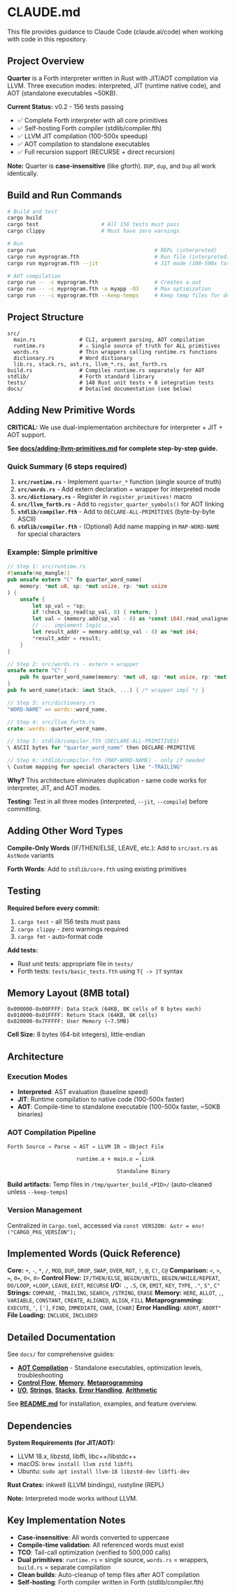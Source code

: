 # CLAUDE.md

This file provides guidance to Claude Code (claude.ai/code) when working with code in this repository.

## Project Overview

**Quarter** is a Forth interpreter written in Rust with JIT/AOT compilation via LLVM. Three execution modes: interpreted, JIT (runtime native code), and AOT (standalone executables ~50KB).

**Current Status:** v0.2 - 156 tests passing
- ✅ Complete Forth interpreter with all core primitives
- ✅ Self-hosting Forth compiler (stdlib/compiler.fth)
- ✅ LLVM JIT compilation (100-500x speedup)
- ✅ AOT compilation to standalone executables
- ✅ Full recursion support (RECURSE + direct recursion)

**Note:** Quarter is **case-insensitive** (like gforth). `DUP`, `dup`, and `Dup` all work identically.

## Build and Run Commands

```bash
# Build and test
cargo build
cargo test                    # All 156 tests must pass
cargo clippy                  # Must have zero warnings

# Run
cargo run                                      # REPL (interpreted)
cargo run myprogram.fth                        # Run file (interpreted)
cargo run myprogram.fth --jit                  # JIT mode (100-500x faster)

# AOT compilation
cargo run -- -c myprogram.fth                  # Creates a.out
cargo run -- -c myprogram.fth -o myapp -O3     # Max optimization
cargo run -- -c myprogram.fth --keep-temps     # Keep temp files for debugging
```

## Project Structure

```
src/
  main.rs              # CLI, argument parsing, AOT compilation
  runtime.rs           # ⚠️ Single source of truth for ALL primitives
  words.rs             # Thin wrappers calling runtime.rs functions
  dictionary.rs        # Word dictionary
  lib.rs, stack.rs, ast.rs, llvm_*.rs, ast_forth.rs
build.rs               # Compiles runtime.rs separately for AOT
stdlib/                # Forth standard library
tests/                 # 148 Rust unit tests + 8 integration tests
docs/                  # Detailed documentation (see below)
```

## Adding New Primitive Words

**CRITICAL:** We use dual-implementation architecture for interpreter + JIT + AOT support.

**See [docs/adding-llvm-primitives.md](docs/adding-llvm-primitives.md) for complete step-by-step guide.**

### Quick Summary (6 steps required)

1. **`src/runtime.rs`** - Implement `quarter_*` function (single source of truth)
2. **`src/words.rs`** - Add extern declaration + wrapper for interpreted mode
3. **`src/dictionary.rs`** - Register in `register_primitives!` macro
4. **`src/llvm_forth.rs`** - Add to `register_quarter_symbols()` for AOT linking
5. **`stdlib/compiler.fth`** - Add to `DECLARE-ALL-PRIMITIVES` (byte-by-byte ASCII)
6. **`stdlib/compiler.fth`** - (Optional) Add name mapping in `MAP-WORD-NAME` for special characters

### Example: Simple primitive

```rust
// Step 1: src/runtime.rs
#[unsafe(no_mangle)]
pub unsafe extern "C" fn quarter_word_name(
    memory: *mut u8, sp: *mut usize, rp: *mut usize
) {
    unsafe {
        let sp_val = *sp;
        if !check_sp_read(sp_val, 8) { return; }
        let val = (memory.add(sp_val - 8) as *const i64).read_unaligned();
        // ... implement logic ...
        let result_addr = memory.add(sp_val - 8) as *mut i64;
        *result_addr = result;
    }
}

// Step 2: src/words.rs - extern + wrapper
unsafe extern "C" {
    pub fn quarter_word_name(memory: *mut u8, sp: *mut usize, rp: *mut usize);
}
pub fn word_name(stack: &mut Stack, ...) { /* wrapper impl */ }

// Step 3: src/dictionary.rs
"WORD-NAME" => words::word_name,

// Step 4: src/llvm_forth.rs
crate::words::quarter_word_name,

// Step 5: stdlib/compiler.fth (DECLARE-ALL-PRIMITIVES)
\ ASCII bytes for "quarter_word_name" then DECLARE-PRIMITIVE

// Step 6: stdlib/compiler.fth (MAP-WORD-NAME) - only if needed
\ Custom mapping for special characters like "-TRAILING"
```

**Why?** This architecture eliminates duplication - same code works for interpreter, JIT, and AOT modes.

**Testing:** Test in all three modes (interpreted, `--jit`, `--compile`) before committing.

## Adding Other Word Types

**Compile-Only Words** (IF/THEN/ELSE, LEAVE, etc.): Add to `src/ast.rs` as `AstNode` variants

**Forth Words**: Add to `stdlib/core.fth` using existing primitives

## Testing

**Required before every commit:**
1. `cargo test` - all 156 tests must pass
2. `cargo clippy` - zero warnings required
3. `cargo fmt` - auto-format code

**Add tests:**
- Rust unit tests: appropriate file in `tests/`
- Forth tests: `tests/basic_tests.fth` using `T{ -> }T` syntax

## Memory Layout (8MB total)

```
0x000000-0x00FFFF: Data Stack (64KB, 8K cells of 8 bytes each)
0x010000-0x01FFFF: Return Stack (64KB, 8K cells)
0x020000-0x7FFFFF: User Memory (~7.5MB)
```

**Cell Size:** 8 bytes (64-bit integers), little-endian

## Architecture

### Execution Modes
- **Interpreted**: AST evaluation (baseline speed)
- **JIT**: Runtime compilation to native code (100-500x faster)
- **AOT**: Compile-time to standalone executable (100-500x faster, ~50KB binaries)

### AOT Compilation Pipeline
```
Forth Source → Parse → AST → LLVM IR → Object File
                                          ↓
                      runtime.a + main.o ← Link
                                          ↓
                                   Standalone Binary
```

**Build artifacts:** Temp files in `/tmp/quarter_build_<PID>/` (auto-cleaned unless `--keep-temps`)

### Version Management
Centralized in `Cargo.toml`, accessed via `const VERSION: &str = env!("CARGO_PKG_VERSION");`

## Implemented Words (Quick Reference)

**Core:** `+`, `-`, `*`, `/`, `MOD`, `DUP`, `DROP`, `SWAP`, `OVER`, `ROT`, `!`, `@`, `C!`, `C@`
**Comparison:** `<`, `>`, `=`, `0=`, `0<`, `0>`
**Control Flow:** `IF/THEN/ELSE`, `BEGIN/UNTIL`, `BEGIN/WHILE/REPEAT`, `DO/LOOP`, `+LOOP`, `LEAVE`, `EXIT`, `RECURSE`
**I/O:** `.`, `.S`, `CR`, `EMIT`, `KEY`, `TYPE`, `."`, `S"`, `C"`
**Strings:** `COMPARE`, `-TRAILING`, `SEARCH`, `/STRING`, `ERASE`
**Memory:** `HERE`, `ALLOT`, `,`, `VARIABLE`, `CONSTANT`, `CREATE`, `ALIGNED`, `ALIGN`, `FILL`
**Metaprogramming:** `EXECUTE`, `'`, `[']`, `FIND`, `IMMEDIATE`, `CHAR`, `[CHAR]`
**Error Handling:** `ABORT`, `ABORT"`
**File Loading:** `INCLUDE`, `INCLUDED`

## Detailed Documentation

See `docs/` for comprehensive guides:
- **[AOT Compilation](docs/aot-compilation.md)** - Standalone executables, optimization levels, troubleshooting
- **[Control Flow](docs/control-flow.md)**, **[Memory](docs/memory.md)**, **[Metaprogramming](docs/metaprogramming.md)**
- **[I/O](docs/io.md)**, **[Strings](docs/strings.md)**, **[Stacks](docs/stacks.md)**, **[Error Handling](docs/error-handling.md)**, **[Arithmetic](docs/arithmetic.md)**

See **[README.md](README.md)** for installation, examples, and feature overview.

## Dependencies

**System Requirements (for JIT/AOT):**
- LLVM 18.x, libzstd, libffi, libc++/libstdc++
- macOS: `brew install llvm zstd libffi`
- Ubuntu: `sudo apt install llvm-18 libzstd-dev libffi-dev`

**Rust Crates:** inkwell (LLVM bindings), rustyline (REPL)

**Note:** Interpreted mode works without LLVM.

## Key Implementation Notes

- **Case-insensitive**: All words converted to uppercase
- **Compile-time validation**: All referenced words must exist
- **TCO**: Tail-call optimization (verified to 500,000 calls)
- **Dual primitives**: `runtime.rs` = single source, `words.rs` = wrappers, `build.rs` = separate compilation
- **Clean builds**: Auto-cleanup of temp files after AOT compilation
- **Self-hosting**: Forth compiler written in Forth (stdlib/compiler.fth)
